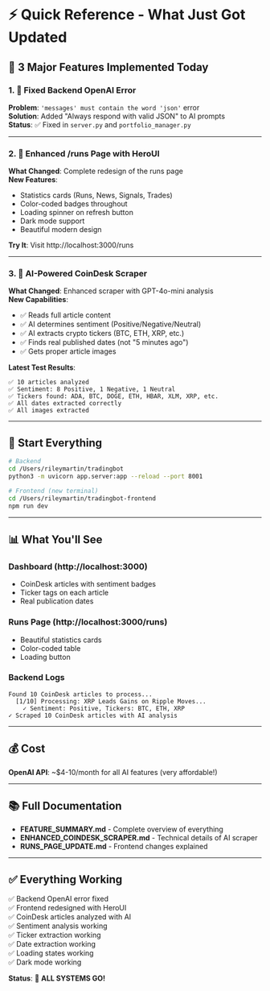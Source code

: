 # ⚡ Quick Reference - What Just Got Updated

## 🎯 3 Major Features Implemented Today

### 1. 🐛 Fixed Backend OpenAI Error
**Problem**: `'messages' must contain the word 'json'` error  
**Solution**: Added "Always respond with valid JSON" to AI prompts  
**Status**: ✅ Fixed in `server.py` and `portfolio_manager.py`

---

### 2. 🎨 Enhanced /runs Page with HeroUI
**What Changed**: Complete redesign of the runs page  
**New Features**:
- Statistics cards (Runs, News, Signals, Trades)
- Color-coded badges throughout
- Loading spinner on refresh button
- Dark mode support
- Beautiful modern design

**Try It**: Visit http://localhost:3000/runs

---

### 3. 🧠 AI-Powered CoinDesk Scraper
**What Changed**: Enhanced scraper with GPT-4o-mini analysis  
**New Capabilities**:
- ✅ Reads full article content
- ✅ AI determines sentiment (Positive/Negative/Neutral)
- ✅ AI extracts crypto tickers (BTC, ETH, XRP, etc.)
- ✅ Finds real published dates (not "5 minutes ago")
- ✅ Gets proper article images

**Latest Test Results**:
```
✅ 10 articles analyzed
✅ Sentiment: 8 Positive, 1 Negative, 1 Neutral
✅ Tickers found: ADA, BTC, DOGE, ETH, HBAR, XLM, XRP, etc.
✅ All dates extracted correctly
✅ All images extracted
```

---

## 🚀 Start Everything

```bash
# Backend
cd /Users/rileymartin/tradingbot
python3 -m uvicorn app.server:app --reload --port 8001

# Frontend (new terminal)
cd /Users/rileymartin/tradingbot-frontend
npm run dev
```

---

## 📊 What You'll See

### Dashboard (http://localhost:3000)
- CoinDesk articles with sentiment badges
- Ticker tags on each article
- Real publication dates

### Runs Page (http://localhost:3000/runs)
- Beautiful statistics cards
- Color-coded table
- Loading button

### Backend Logs
```
Found 10 CoinDesk articles to process...
  [1/10] Processing: XRP Leads Gains on Ripple Moves...
    ✓ Sentiment: Positive, Tickers: BTC, ETH, XRP
✓ Scraped 10 CoinDesk articles with AI analysis
```

---

## 💰 Cost

**OpenAI API**: ~$4-10/month for all AI features (very affordable!)

---

## 📚 Full Documentation

- **FEATURE_SUMMARY.md** - Complete overview of everything
- **ENHANCED_COINDESK_SCRAPER.md** - Technical details of AI scraper
- **RUNS_PAGE_UPDATE.md** - Frontend changes explained

---

## ✅ Everything Working

✅ Backend OpenAI error fixed  
✅ Frontend redesigned with HeroUI  
✅ CoinDesk articles analyzed with AI  
✅ Sentiment analysis working  
✅ Ticker extraction working  
✅ Date extraction working  
✅ Loading states working  
✅ Dark mode working  

**Status**: 🎉 **ALL SYSTEMS GO!**


